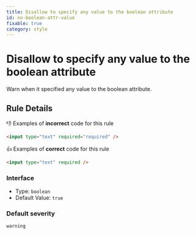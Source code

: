 ```yaml
---
title: Disallow to specify any value to the boolean attribute
id: no-boolean-attr-value
fixable: true
category: style
---
```


# Disallow to specify any value to the boolean attribute

Warn when it specified any value to the boolean attribute.

## Rule Details

👎 Examples of **incorrect** code for this rule

```html
<input type="text" required="required" />
```

👍 Examples of **correct** code for this rule

```html
<input type="text" required />
```

### Interface

- Type: `boolean`
- Default Value: `true`

### Default severity

`warning`
